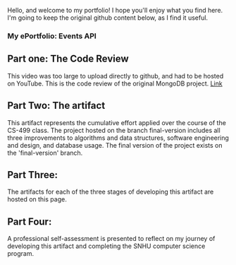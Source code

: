 Hello, and welcome to my portfolio! 
I hope you'll enjoy what you find here.
I'm going to keep the original github content below, as I find it useful. 

### My ePortfolio: Events API

## Part one: The Code Review
This video was too large to upload directly to github, and had to be hosted on YouTube. This is the code review of the original MongoDB project.
[Link](https://youtu.be/uIffjfdDBas)

## Part Two: The artifact
This artifact represents the cumulative effort applied over the course of the CS-499 class. The project hosted on the branch final-version includes all three improvements to algorithms and data structures, software engineering and design, and database usage. The final version of the project exists on the 'final-version' branch.

## Part Three: 
The artifacts for each of the three stages of developing this artifact are hosted on this page. 

## Part Four:
A professional self-assessment is presented to reflect on my journey of developing this artifact and completing the SNHU computer science program.

